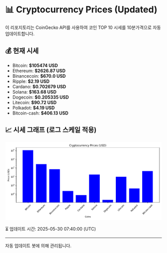 
# 📊 Cryptocurrency Prices (Updated)

이 리포지토리는 CoinGecko API를 사용하여 코인 TOP 10 시세를 10분가격으로 자동 업데이트합니다.

## 💰 현재 시세
- Bitcoin: **$105474 USD**
- Ethereum: **$2626.87 USD**
- Binancecoin: **$670.0 USD**
- Ripple: **$2.19 USD**
- Cardano: **$0.702679 USD**
- Solana: **$163.68 USD**
- Dogecoin: **$0.205335 USD**
- Litecoin: **$90.72 USD**
- Polkadot: **$4.19 USD**
- Bitcoin-cash: **$406.13 USD**

## 📈 시세 그래프 (로그 스케일 적용)
![Crypto Prices](crypto_prices.png)

⏳ 업데이트 시간: 2025-05-30 07:40:00 (UTC)

---
자동 업데이트 봇에 의해 관리됩니다.

